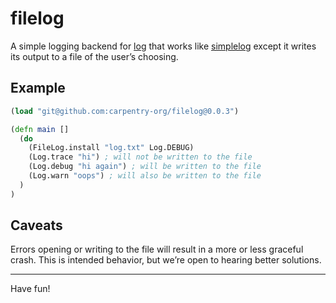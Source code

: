 # filelog

A simple logging backend for [log](//github.com/carpentry-org/log) that works
like [simplelog](//github.com/carpentry-org/simplelog) except it writes its
output to a file of the user’s choosing.

## Example

```clojure
(load "git@github.com:carpentry-org/filelog@0.0.3")

(defn main []
  (do
    (FileLog.install "log.txt" Log.DEBUG)
    (Log.trace "hi") ; will not be written to the file
    (Log.debug "hi again") ; will be written to the file
    (Log.warn "oops") ; will also be written to the file
  )
)
```

## Caveats

Errors opening or writing to the file will result in a more or less graceful
crash. This is intended behavior, but we’re open to hearing better solutions.

<hr/>

Have fun!
